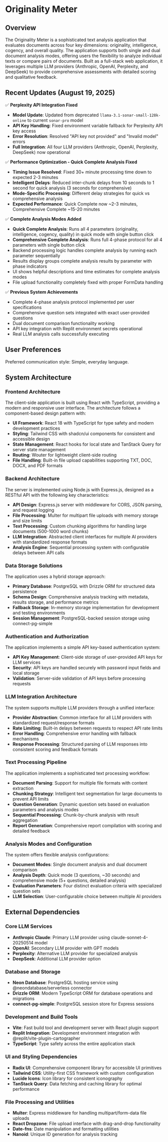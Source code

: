 # Originality Meter

## Overview

The Originality Meter is a sophisticated text analysis application that evaluates documents across four key dimensions: originality, intelligence, cogency, and overall quality. The application supports both single and dual document analysis modes, offering users the flexibility to analyze individual texts or compare pairs of documents. Built as a full-stack web application, it leverages multiple LLM providers (Anthropic, OpenAI, Perplexity, and DeepSeek) to provide comprehensive assessments with detailed scoring and qualitative feedback.

## Recent Updates (August 19, 2025)

✅ **Perplexity API Integration Fixed**
- **Model Update**: Updated from deprecated `llama-3.1-sonar-small-128k-online` to current `sonar-pro` model
- **API Key Handling**: Fixed environment variable fallback for Perplexity API key access
- **Error Resolution**: Resolved "API key not provided" and "Invalid model" errors
- **Full Integration**: All four LLM providers (Anthropic, OpenAI, Perplexity, DeepSeek) now operational

✅ **Performance Optimization - Quick Complete Analysis Fixed**
- **Timing Issue Resolved**: Fixed 30+ minute processing time down to expected 2-3 minutes
- **Intelligent Delays**: Reduced inter-chunk delays from 10 seconds to 1 second for quick analysis (3 seconds for comprehensive)
- **Mode-Specific Processing**: Different delay strategies for quick vs comprehensive analysis
- **Expected Performance**: Quick Complete now ~2-3 minutes, Comprehensive Complete ~15-20 minutes

✅ **Complete Analysis Modes Added**
- **Quick Complete Analysis**: Runs all 4 parameters (originality, intelligence, cogency, quality) in quick mode with single button click
- **Comprehensive Complete Analysis**: Runs full 4-phase protocol for all 4 parameters with single button click  
- Backend processing logic handles complete analysis by running each parameter sequentially
- Results display groups complete analysis results by parameter with phase indicators
- UI shows helpful descriptions and time estimates for complete analysis modes
- File upload functionality completely fixed with proper FormData handling

✅ **Previous System Achievements**
- Complete 4-phase analysis protocol implemented per user specifications
- Comprehensive question sets integrated with exact user-provided questions
- Dual document comparison functionality working
- API key integration with Replit environment secrets operational
- Real LLM analysis calls successfully executing

## User Preferences

Preferred communication style: Simple, everyday language.

## System Architecture

### Frontend Architecture
The client-side application is built using React with TypeScript, providing a modern and responsive user interface. The architecture follows a component-based design pattern with:

- **UI Framework**: React 18 with TypeScript for type safety and modern development practices
- **Styling**: Tailwind CSS with shadcn/ui components for consistent and accessible design
- **State Management**: React hooks for local state and TanStack Query for server state management
- **Routing**: Wouter for lightweight client-side routing
- **File Handling**: Built-in file upload capabilities supporting TXT, DOC, DOCX, and PDF formats

### Backend Architecture
The server is implemented using Node.js with Express.js, designed as a RESTful API with the following key characteristics:

- **API Design**: Express.js server with middleware for CORS, JSON parsing, and request logging
- **File Processing**: Multer for multipart file uploads with memory storage and size limits
- **Text Processing**: Custom chunking algorithms for handling large documents (500-1000 word chunks)
- **LLM Integration**: Abstracted client interfaces for multiple AI providers with standardized response formats
- **Analysis Engine**: Sequential processing system with configurable delays between API calls

### Data Storage Solutions
The application uses a hybrid storage approach:

- **Primary Database**: PostgreSQL with Drizzle ORM for structured data persistence
- **Schema Design**: Comprehensive analysis tracking with metadata, results storage, and performance metrics
- **Fallback Storage**: In-memory storage implementation for development and testing environments
- **Session Management**: PostgreSQL-backed session storage using connect-pg-simple

### Authentication and Authorization
The application implements a simple API key-based authentication system:

- **API Key Management**: Client-side storage of user-provided API keys for LLM services
- **Security**: API keys are handled securely with password input fields and local storage
- **Validation**: Server-side validation of API keys before processing requests

### LLM Integration Architecture
The system supports multiple LLM providers through a unified interface:

- **Provider Abstraction**: Common interface for all LLM providers with standardized request/response formats
- **Rate Limiting**: Built-in delays between requests to respect API rate limits
- **Error Handling**: Comprehensive error handling with fallback mechanisms
- **Response Processing**: Structured parsing of LLM responses into consistent scoring and feedback formats

### Text Processing Pipeline
The application implements a sophisticated text processing workflow:

- **Document Parsing**: Support for multiple file formats with content extraction
- **Chunking Strategy**: Intelligent text segmentation for large documents to prevent API limits
- **Question Generation**: Dynamic question sets based on evaluation parameters and analysis modes
- **Sequential Processing**: Chunk-by-chunk analysis with result aggregation
- **Report Generation**: Comprehensive report compilation with scoring and detailed feedback

### Analysis Modes and Configuration
The system offers flexible analysis configurations:

- **Document Modes**: Single document analysis and dual document comparison
- **Analysis Depth**: Quick mode (3 questions, ~30 seconds) and comprehensive mode (5+ questions, detailed analysis)
- **Evaluation Parameters**: Four distinct evaluation criteria with specialized question sets
- **LLM Selection**: User-configurable choice between multiple AI providers

## External Dependencies

### Core LLM Services
- **Anthropic Claude**: Primary LLM provider using claude-sonnet-4-20250514 model
- **OpenAI**: Secondary LLM provider with GPT models
- **Perplexity**: Alternative LLM provider for specialized analysis
- **DeepSeek**: Additional LLM provider option

### Database and Storage
- **Neon Database**: PostgreSQL hosting service using @neondatabase/serverless connector
- **Drizzle ORM**: Modern TypeScript ORM for database operations and migrations
- **connect-pg-simple**: PostgreSQL session store for Express sessions

### Development and Build Tools
- **Vite**: Fast build tool and development server with React plugin support
- **Replit Integration**: Development environment integration with @replit/vite-plugin-cartographer
- **TypeScript**: Type safety across the entire application stack

### UI and Styling Dependencies
- **Radix UI**: Comprehensive component library for accessible UI primitives
- **Tailwind CSS**: Utility-first CSS framework with custom configuration
- **Lucide Icons**: Icon library for consistent iconography
- **TanStack Query**: Data fetching and caching library for optimal performance

### File Processing and Utilities
- **Multer**: Express middleware for handling multipart/form-data file uploads
- **React Dropzone**: File upload interface with drag-and-drop functionality
- **Date-fns**: Date manipulation and formatting utilities
- **Nanoid**: Unique ID generation for analysis tracking